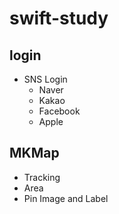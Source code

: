 # swift-study


## login
* SNS Login
    * Naver
    * Kakao
    * Facebook
    * Apple

## MKMap
* Tracking
* Area
* Pin Image and Label
